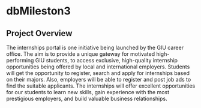 # dbMileston3
 ## Project Overview
The internships portal is one initiative being launched by the GIU career office. The aim is to provide a
unique gateway for motivated high-performing GIU students, to access exclusive, high-quality internship
opportunities being offered by local and international employers. Students will get the opportunity to
register, search and apply for internships based on their majors. Also, employers will be able to register
and post job ads to find the suitable applicants.
The internships will offer excellent opportunities for our students to learn new skills, gain experience with
the most prestigious employers, and build valuable business relationships.

